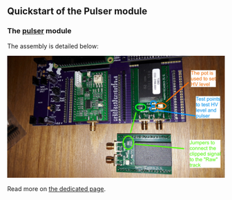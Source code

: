 ## Quickstart of the Pulser module


### The [pulser](/tobo/) module

The assembly is detailed below:

![](/tobo/images/QS_tobo.jpg)

Read more on [the dedicated page](/tobo/).

